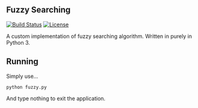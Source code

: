 ## Fuzzy Searching
[![Build Status](https://img.shields.io/travis/spywhere/FuzzySearching/master.svg?style=flat)](https://travis-ci.org/spywhere/FuzzySearching)
[![License](http://img.shields.io/badge/license-MIT-brightgreen.svg?style=flat)](https://github.com/spywhere/FuzzySearching/blob/master/LICENSE)

A custom implementation of fuzzy searching algorithm. Written in purely in Python 3.

## Running
Simply use...

```
python fuzzy.py
```

And type nothing to exit the application.
